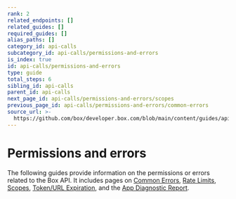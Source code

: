```yaml
---
rank: 2
related_endpoints: []
related_guides: []
required_guides: []
alias_paths: []
category_id: api-calls
subcategory_id: api-calls/permissions-and-errors
is_index: true
id: api-calls/permissions-and-errors
type: guide
total_steps: 6
sibling_id: api-calls
parent_id: api-calls
next_page_id: api-calls/permissions-and-errors/scopes
previous_page_id: api-calls/permissions-and-errors/common-errors
source_url: >-
  https://github.com/box/developer.box.com/blob/main/content/guides/api-calls/permissions-and-errors/index.md
---
```

# Permissions and errors

The following guides provide information on the permissions or errors related to
the Box API. It includes pages on [Common Errors][1], [Rate Limits][2],
[Scopes][3], [Token/URL Expiration][4], and the [App Diagnostic Report][5].

[1]: g://api-calls/permissions-and-errors/common-errors
[2]: g://api-calls/permissions-and-errors/rate-limits
[3]: g://api-calls/permissions-and-errors/scopes
[4]: g://api-calls/permissions-and-errors/expiration
[5]: g://api-calls/permissions-and-errors/app-diagnostics-report
